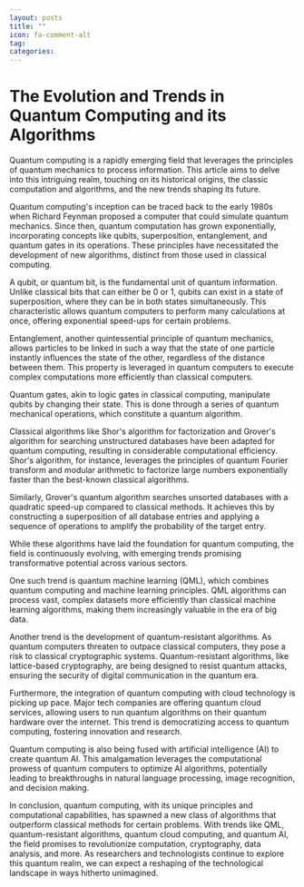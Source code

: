 ```yaml
---
layout: posts
title: ""
icon: fa-comment-alt
tag: 
categories: 
---
```


# The Evolution and Trends in Quantum Computing and its Algorithms

Quantum computing is a rapidly emerging field that leverages the principles of quantum mechanics to process information. This article aims to delve into this intriguing realm, touching on its historical origins, the classic computation and algorithms, and the new trends shaping its future.

Quantum computing's inception can be traced back to the early 1980s when Richard Feynman proposed a computer that could simulate quantum mechanics. Since then, quantum computation has grown exponentially, incorporating concepts like qubits, superposition, entanglement, and quantum gates in its operations. These principles have necessitated the development of new algorithms, distinct from those used in classical computing.

A qubit, or quantum bit, is the fundamental unit of quantum information. Unlike classical bits that can either be 0 or 1, qubits can exist in a state of superposition, where they can be in both states simultaneously. This characteristic allows quantum computers to perform many calculations at once, offering exponential speed-ups for certain problems.

Entanglement, another quintessential principle of quantum mechanics, allows particles to be linked in such a way that the state of one particle instantly influences the state of the other, regardless of the distance between them. This property is leveraged in quantum computers to execute complex computations more efficiently than classical computers.

Quantum gates, akin to logic gates in classical computing, manipulate qubits by changing their state. This is done through a series of quantum mechanical operations, which constitute a quantum algorithm.

Classical algorithms like Shor's algorithm for factorization and Grover's algorithm for searching unstructured databases have been adapted for quantum computing, resulting in considerable computational efficiency. Shor's algorithm, for instance, leverages the principles of quantum Fourier transform and modular arithmetic to factorize large numbers exponentially faster than the best-known classical algorithms.

Similarly, Grover's quantum algorithm searches unsorted databases with a quadratic speed-up compared to classical methods. It achieves this by constructing a superposition of all database entries and applying a sequence of operations to amplify the probability of the target entry.

While these algorithms have laid the foundation for quantum computing, the field is continuously evolving, with emerging trends promising transformative potential across various sectors.

One such trend is quantum machine learning (QML), which combines quantum computing and machine learning principles. QML algorithms can process vast, complex datasets more efficiently than classical machine learning algorithms, making them increasingly valuable in the era of big data.

Another trend is the development of quantum-resistant algorithms. As quantum computers threaten to outpace classical computers, they pose a risk to classical cryptographic systems. Quantum-resistant algorithms, like lattice-based cryptography, are being designed to resist quantum attacks, ensuring the security of digital communication in the quantum era.

Furthermore, the integration of quantum computing with cloud technology is picking up pace. Major tech companies are offering quantum cloud services, allowing users to run quantum algorithms on their quantum hardware over the internet. This trend is democratizing access to quantum computing, fostering innovation and research.

Quantum computing is also being fused with artificial intelligence (AI) to create quantum AI. This amalgamation leverages the computational prowess of quantum computers to optimize AI algorithms, potentially leading to breakthroughs in natural language processing, image recognition, and decision making.

In conclusion, quantum computing, with its unique principles and computational capabilities, has spawned a new class of algorithms that outperform classical methods for certain problems. With trends like QML, quantum-resistant algorithms, quantum cloud computing, and quantum AI, the field promises to revolutionize computation, cryptography, data analysis, and more. As researchers and technologists continue to explore this quantum realm, we can expect a reshaping of the technological landscape in ways hitherto unimagined.